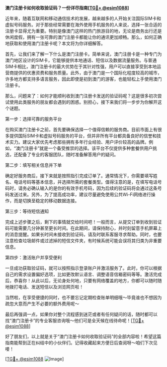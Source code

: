 **澳门注册卡如何收取验证码？一份详尽指南[[TG💪+ @esim1088](https://t.me/s/esim1088)]**

近年来，随着互联网和移动通信技术的发展，越来越多的人开始关注国际SIM卡和虚拟号码服务。对于那些经常需要在海外使用手机服务的人来说，选择一张合适的注册卡显得尤为重要。特别是像澳门这样的热门旅游目的地，无论是商务出行还是休闲度假，拥有一张可靠的澳门注册卡都能让你的通讯更加顺畅。那么，如何正确地获取和使用澳门注册卡呢？本文将为你详细解答。

首先，让我们来了解一下什么是澳门注册卡。简单来说，澳门注册卡是一种专门为澳门地区设计的SIM卡，它能够提供本地通话、短信以及数据流量服务。与普通SIM卡相比，澳门注册卡的最大优势在于其针对性强，用户可以直接享受到本地运营商提供的优惠资费和服务质量。此外，由于澳门是一个国际化程度较高的城市，许多地方都支持多语言服务，因此即使是初到澳门的游客，也能轻松上手使用澳门注册卡。

那么，问题来了：如何才能顺利收到澳门注册卡发送的验证码呢？这是很多初次尝试使用此类服务的朋友都会遇到的困惑。别担心，接下来我们将一步步为你解开这个谜题。

第一步：选择可靠的服务平台

在购买澳门注册卡之前，首先要确保选择一个值得信赖的服务商。目前市面上有很多提供国际SIM卡和虚拟号码服务的平台，但并非所有平台都具备良好的信誉和技术实力。建议大家优先考虑那些拥有多年行业经验、用户评价较高的品牌。例如，“澳门注册卡”就是一个备受推崇的选择。该平台不仅提供多种套餐供用户挑选，还配备了专业的客服团队，随时准备解答用户的疑问。

第二步：填写相关信息并下单

确定好服务商后，接下来就是按照指引完成订单了。通常情况下，你需要填写姓名、电话号码等基本信息，并选择所需的套餐类型。值得注意的是，在填写电话号码时，请务必确认输入的是你的有效手机号码，因为后续的验证码将会通过这条号码发送过来。另外，为了提高成功率，建议尽量避免使用公共Wi-Fi网络进行操作，而是切换至稳定的移动数据连接。

第三步：等待短信通知

完成上述步骤之后，剩下的事情就交给时间吧！一般而言，从提交订单到收到验证码可能需要几分钟甚至更长时间。在此期间，请保持耐心，并时刻留意手机屏幕上的消息提醒。如果长时间未接收到验证码，请及时联系客服寻求帮助。同时，也要注意检查垃圾邮件或过滤掉的短信文件夹，有时候系统可能会误将其归类为非重要信息。

第四步：激活账户并享受便利

一旦成功获取验证码，就可以按照指示登录账户并激活服务了。此时，你可以根据自己的需求设置偏好选项，比如更改默认语言、调整语音信箱密码等等。激活完成后，恭喜你！从此以后，无论身处何地，只要有网络覆盖的地方，你都可以随时随地拨打电话、发送短信以及浏览网页啦！

当然啦，在享受便捷的同时，也不要忘记定期检查账单明细哦～毕竟谁也不想因为疏忽大意而产生不必要的额外费用呢～

最后再强调一点，如果你对整个流程感到迷茫或者有任何疑问的话，随时都可以找“澳门注册卡”的专业客服咨询哦～他们可是全天候在线待命呢！[[TG💪+ @esim1088](https://t.me/s/esim1088)]

好了朋友们，以上就是关于“澳门注册卡如何收取验证码”的全部内容啦！希望这篇指南能帮到正在纠结中的小伙伴们。记得收藏起来方便日后查阅呀～咱们下次见喽！

[[TG💪+ @esim1088](https://t.me/s/esim1088) ![Image](https://i.postimg.cc/4NQfJmqS/Snipaste-2025-05-13-00-14-12.png)]
